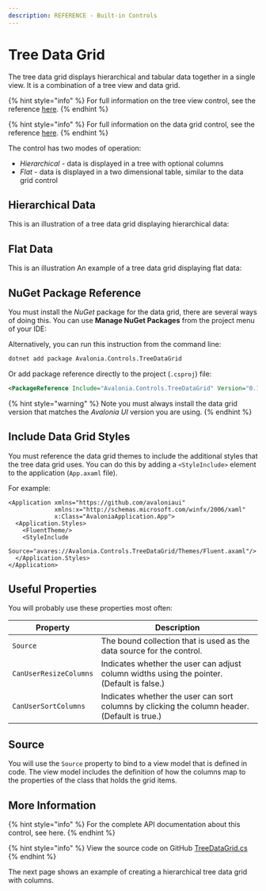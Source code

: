 ```yaml
---
description: REFERENCE - Built-in Controls
---
```


# Tree Data Grid

The tree data grid displays hierarchical and tabular data together in a single view. It is a combination of a tree view and data grid.

{% hint style="info" %}
For full information on the tree view control, see the reference [here](../treeview-1.md).
{% endhint %}

{% hint style="info" %}
For full information on the data grid control, see the reference [here](../../datagrid/).
{% endhint %}

The control has two modes of operation:

* _Hierarchical -_ data is displayed in a tree with optional columns
* _Flat -_ data is displayed in a two dimensional table, similar to the data grid control

## Hierarchical Data

This is an illustration of a tree data grid displaying hierarchical data:

<!--![](../../../../.gitbook/assets/files.png)-->

## Flat Data

This is an illustration An example of  a tree data grid displaying flat data:

<!--![](../../../../.gitbook/assets/countries.png)-->

## NuGet Package Reference

You must install the _NuGet_ package for the data grid, there are several ways of doing this. You can use **Manage NuGet Packages** from the project menu of your IDE:

<!--![](<../../../../.gitbook/assets/image (4).png>)-->

Alternatively,  you can run this instruction from the command line:

```bash
dotnet add package Avalonia.Controls.TreeDataGrid
```

Or add package reference directly to the project (`.csproj`) file:

```xml
<PackageReference Include="Avalonia.Controls.TreeDataGrid" Version="0.10.18" />
```

{% hint style="warning" %}
Note you must always install the data grid version that matches the _Avalonia UI_ version you are using.
{% endhint %}

## Include Data Grid Styles&#x20;

You must reference the data grid themes to include the additional styles that the tree data grid uses. You can do this by adding a `<StyleInclude>` element to the application (`App.axaml` file).

For example:

```markup
<Application xmlns="https://github.com/avaloniaui"
             xmlns:x="http://schemas.microsoft.com/winfx/2006/xaml"
             x:Class="AvaloniaApplication.App">
  <Application.Styles>
    <FluentTheme/>
    <StyleInclude 
        Source="avares://Avalonia.Controls.TreeDataGrid/Themes/Fluent.axaml"/>
  </Application.Styles>
</Application>
```

## Useful Properties <a href="#common-properties" id="common-properties"></a>

You will probably use these properties most often:

| Property               | Description                                                                                   |
| ---------------------- | --------------------------------------------------------------------------------------------- |
| `Source`               | The bound collection that is used as the data source for the control.                         |
| `CanUserResizeColumns` | Indicates whether the user can adjust column widths using the pointer. (Default is false.)    |
| `CanUserSortColumns`   | Indicates whether the user can sort columns by clicking the column header. (Default is true.) |

## Source

You will use the `Source` property to bind to a view model that is defined in code. The view model  includes the definition of how the columns map to the properties of the class that holds the grid items.&#x20;

## More Information

{% hint style="info" %}
For the complete API documentation about this control, see here.
{% endhint %}

{% hint style="info" %}
View the source code on GitHub [TreeDataGrid.cs](https://github.com/AvaloniaUI/Avalonia.Controls.TreeDataGrid)
{% endhint %}

The next page shows an example of creating a hierarchical tree data grid with columns.
